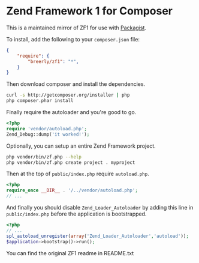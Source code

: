 Zend Framework 1 for Composer
=============================

This is a maintained mirror of ZF1 for use with [Packagist](http://packagist.org/packages/breerly/zf1). 

To install, add the following to your `composer.json` file:

```json
{
    "require": {
        "breerly/zf1": "*",
    }
}
```

Then download composer and install the dependencies.

```sh
curl -s http://getcomposer.org/installer | php
php composer.phar install
```

Finally require the autoloader and you're good to go.

```php
<?php
require 'vendor/autoload.php';
Zend_Debug::dump('it worked!');
```

Optionally, you can setup an entire Zend Framework project.

```sh
php vendor/bin/zf.php --help
php vendor/bin/zf.php create project . myproject
```

Then at the top of `public/index.php` require `autoload.php`.

```php
<?php
require_once __DIR__ . '/../vendor/autoload.php';
// ...
```

And finally you should disable `Zend_Loader_Autoloader` by adding this line in `public/index.php` before the application is bootstrapped.

```php
<?php
// ...
spl_autoload_unregister(array('Zend_Loader_Autoloader','autoload'));
$application->bootstrap()->run();
```

You can find the original ZF1 readme in README.txt

